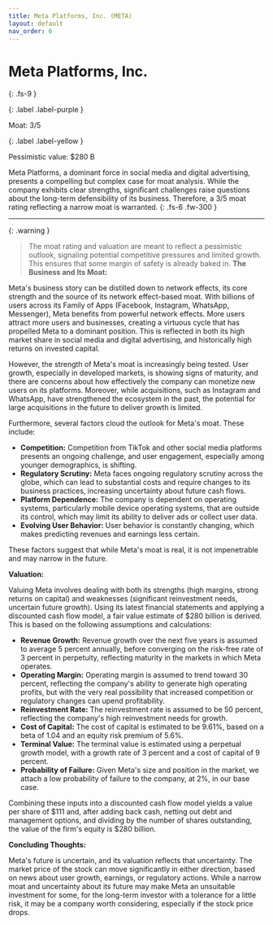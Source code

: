 ```yaml
---
title: Meta Platforms, Inc. (META)
layout: default
nav_order: 6
---
```


# Meta Platforms, Inc.
{: .fs-9 }

{: .label .label-purple }

Moat: 3/5

{: .label .label-yellow }

Pessimistic value: $280 B

Meta Platforms, a dominant force in social media and digital advertising, presents a compelling but complex case for moat analysis. While the company exhibits clear strengths, significant challenges raise questions about the long-term defensibility of its business. Therefore, a 3/5 moat rating reflecting a narrow moat is warranted.
{: .fs-6 .fw-300 }

---

{: .warning } 
>The moat rating and valuation are meant to reflect a pessimistic outlook, signaling potential competitive pressures and limited growth. This ensures that some margin of safety is already baked in.
**The Business and Its Moat:**

Meta's business story can be distilled down to network effects, its core strength and the source of its network effect-based moat. With billions of users across its Family of Apps (Facebook, Instagram, WhatsApp, Messenger), Meta benefits from powerful network effects. More users attract more users and businesses, creating a virtuous cycle that has propelled Meta to a dominant position. This is reflected in both its high market share in social media and digital advertising, and historically high returns on invested capital.

However, the strength of Meta's moat is increasingly being tested. User growth, especially in developed markets, is showing signs of maturity, and there are concerns about how effectively the company can monetize new users on its platforms. Moreover, while acquisitions, such as Instagram and WhatsApp, have strengthened the ecosystem in the past, the potential for large acquisitions in the future to deliver growth is limited.

Furthermore, several factors cloud the outlook for Meta's moat. These include:

* **Competition:**  Competition from TikTok and other social media platforms presents an ongoing challenge, and user engagement, especially among younger demographics, is shifting.
* **Regulatory Scrutiny:**  Meta faces ongoing regulatory scrutiny across the globe, which can lead to substantial costs and require changes to its business practices, increasing uncertainty about future cash flows.
* **Platform Dependence:** The company is dependent on operating systems, particularly mobile device operating systems, that are outside its control, which may limit its ability to deliver ads or collect user data.
* **Evolving User Behavior:**  User behavior is constantly changing, which makes predicting revenues and earnings less certain.

These factors suggest that while Meta's moat is real, it is not impenetrable and may narrow in the future.

**Valuation:**

Valuing Meta involves dealing with both its strengths (high margins, strong returns on capital) and weaknesses (significant reinvestment needs, uncertain future growth). Using its latest financial statements and applying a discounted cash flow model, a fair value estimate of $280 billion is derived. This is based on the following assumptions and calculations:

* **Revenue Growth:** Revenue growth over the next five years is assumed to average 5 percent annually, before converging on the risk-free rate of 3 percent in perpetuity, reflecting maturity in the markets in which Meta operates.
* **Operating Margin:**  Operating margin is assumed to trend toward 30 percent, reflecting the company's ability to generate high operating profits, but with the very real possibility that increased competition or regulatory changes can upend profitability.
* **Reinvestment Rate:**  The reinvestment rate is assumed to be 50 percent, reflecting the company's high reinvestment needs for growth.
* **Cost of Capital:**  The cost of capital is estimated to be 9.61%, based on a beta of 1.04 and an equity risk premium of 5.6%.
* **Terminal Value:**  The terminal value is estimated using a perpetual growth model, with a growth rate of 3 percent and a cost of capital of 9 percent.
* **Probability of Failure:**  Given Meta's size and position in the market, we attach a low probability of failure to the company, at 2%, in our base case.

Combining these inputs into a discounted cash flow model yields a value per share of $111 and, after adding back cash, netting out debt and management options, and dividing by the number of shares outstanding, the value of the firm's equity is $280 billion.

**Concluding Thoughts:**

Meta's future is uncertain, and its valuation reflects that uncertainty. The market price of the stock can move significantly in either direction, based on news about user growth, earnings, or regulatory actions. While a narrow moat and uncertainty about its future may make Meta an unsuitable investment for some, for the long-term investor with a tolerance for a little risk, it may be a company worth considering, especially if the stock price drops.
